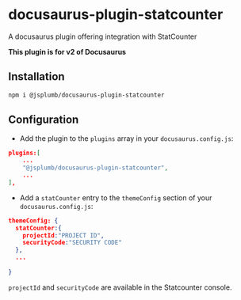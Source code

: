 # docusaurus-plugin-statcounter
A docusaurus plugin offering integration with StatCounter

**This plugin is for v2 of Docusaurus**

## Installation

```bash
npm i @jsplumb/docusaurus-plugin-statcounter
```

## Configuration

- Add the plugin to the `plugins` array in your `docusaurus.config.js`:

```json
plugins:[
    ...
    "@jsplumb/docusaurus-plugin-statcounter",
    ...
],
```

- Add a `statCounter` entry to the `themeConfig` section of your `docusaurus.config.js`:

```json
themeConfig: {
  statCounter:{
    projectId:"PROJECT ID",
    securityCode:"SECURITY CODE"
  },
  ...
  
}
```

`projectId` and `securityCode` are available in the Statcounter console.
